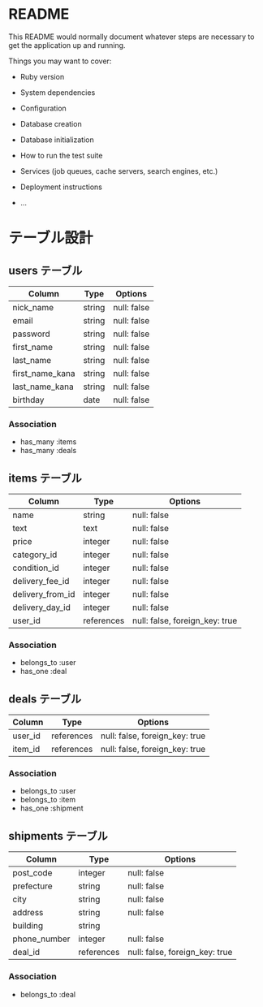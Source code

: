 # README

This README would normally document whatever steps are necessary to get the
application up and running.

Things you may want to cover:

* Ruby version

* System dependencies

* Configuration

* Database creation

* Database initialization

* How to run the test suite

* Services (job queues, cache servers, search engines, etc.)

* Deployment instructions

* ...


# テーブル設計

## users テーブル

| Column          | Type   | Options     |
| --------------- | ------ | ----------- |
| nick_name       | string | null: false |
| email           | string | null: false |
| password        | string | null: false |
| first_name      | string | null: false |
| last_name       | string | null: false |
| first_name_kana | string | null: false |
| last_name_kana  | string | null: false |
| birthday        | date   | null: false |

### Association
- has_many :items
- has_many :deals

## items テーブル

| Column        | Type    | Options     |
| ------------- | ------- | ----------- |
| name          | string  | null: false |
| text          | text    | null: false |
| price         | integer | null: false |
| category_id   | integer | null: false |
| condition_id  | integer | null: false |
| delivery_fee_id | integer | null: false |
| delivery_from_id | integer | null: false |
| delivery_day_id | integer | null: false |
| user_id       | references | null: false, foreign_key: true |

### Association
- belongs_to :user
- has_one :deal

## deals テーブル

| Column        | Type    | Options     |
| ------------- | ------- | ----------- |
| user_id       | references | null: false, foreign_key: true |
| item_id       | references | null: false, foreign_key: true |

### Association

- belongs_to :user
- belongs_to :item
- has_one :shipment

## shipments テーブル

| Column       | Type    | Options     |
| ------------ | ------- | ----------- |
| post_code    | integer | null: false |
| prefecture   | string  | null: false |
| city         | string  | null: false |
| address      | string  | null: false |
| building     | string  |             |
| phone_number | integer | null: false |
| deal_id      | references | null: false, foreign_key: true |

### Association

- belongs_to :deal
